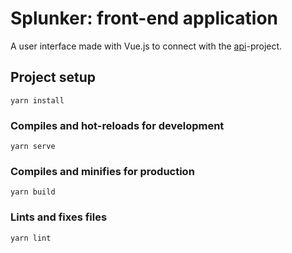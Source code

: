 # Splunker: front-end application

A user interface made with Vue.js to connect with the [api](../api/README.md)-project.

## Project setup
```
yarn install
```

### Compiles and hot-reloads for development
```
yarn serve
```

### Compiles and minifies for production
```
yarn build
```

### Lints and fixes files
```
yarn lint
```

